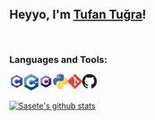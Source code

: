 
## Heyyo, I'm <a href="https://sasete" target="_blank">Tufan Tuğra</a>!

<br/>

### Languages and Tools:


<a href="https://www.cprogramming.com/" target="_blank"> <img align="left" alt="C" width="26px" src="https://github.com/Sasete/Sasete/blob/main/Resources/c-programming.png"/> </a>
<a href="https://www.w3schools.com/cpp/" target="_blank"> <img align="left" alt="C++" width="26px" src="https://github.com/Sasete/Sasete/blob/main/Resources/c%2B%2B.png"/> </a>
<a href="https://www.w3schools.com/cs/" target="_blank"> <img align="left" alt="C#" width="26px" src="https://github.com/Sasete/Sasete/blob/main/Resources/csharp-logo.png"/> </a>
<a href="https://www.python.org" target="_blank"> <img align="left" alt="Python" width="26px" src="https://raw.githubusercontent.com/Sasete/Sasete/main/Resources/python-5.svg"/> </a>
<a href="https://git-scm.com/" target="_blank"> <img align="left" alt="git" width="26px" src="https://github.com/Sasete/Sasete/blob/main/Resources/git-scm-icon.svg"/> </a>
<img align="left" alt="GitHub" width="26px" src="https://github.com/Sasete/Sasete/blob/main/Resources/GitHub.png" />
<br />
<br />

[![Sasete's github stats](https://github-readme-stats.vercel.app/api?username=Sasete&include_all_commits=true&count_private=true&show_icons=true&line_height=20&title_color=FFFFFF&icon_color=FFFFFF&text_color=FFFFFF&bg_color=0D1117)](https://github.com/anuraghazra/github-readme-stats)
